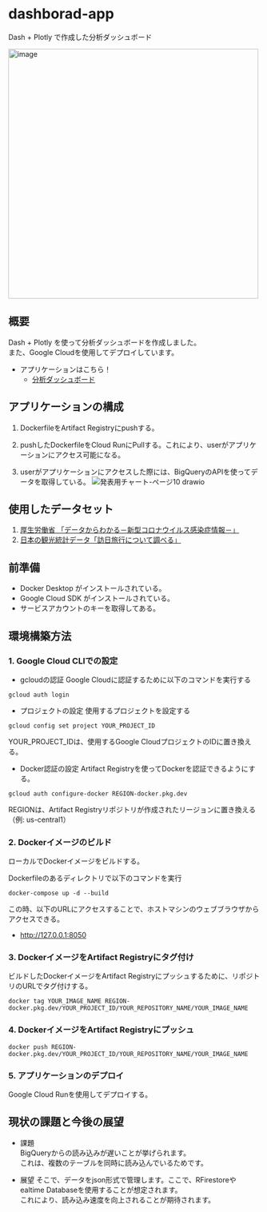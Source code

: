 # dashborad-app

Dash + Plotly で作成した分析ダッシュボード

<img width="500" alt="image" src="https://github.com/user-attachments/assets/9d403877-8cac-4db4-93da-0584067ceb66">


## 概要
Dash + Plotly を使って分析ダッシュボードを作成しました。  
また、Google Cloudを使用してデプロイしています。  

- アプリケーションはこちら！
  - [分析ダッシュボード](https://dash-app-229764408210.asia-northeast1.run.app)

## アプリケーションの構成
1. DockerfileをArtifact Registryにpushする。

2. pushしたDockerfileをCloud RunにPullする。これにより、userがアプリケーションにアクセス可能になる。

3. userがアプリケーションにアクセスした際には、BigQueryのAPIを使ってデータを取得している。
![発表用チャート-ページ10 drawio](https://github.com/user-attachments/assets/3d131109-03c0-4fb5-94b0-f971cc075071)

## 使用したデータセット
1. [厚生労働省 「データからわかる－新型コロナウイルス感染症情報－」](https://covid19.mhlw.go.jp/extensions/public/index.html)
2. [日本の観光統計データ「訪日旅行について調べる」](https://statistics.jnto.go.jp/graph/#graph--inbound--travelers--transition)

## 前準備
- Docker Desktop がインストールされている。
- Google Cloud SDK がインストールされている。
- サービスアカウントのキーを取得してある。

## 環境構築方法

### 1. Google Cloud CLIでの設定
- gcloudの認証
Google Cloudに認証するために以下のコマンドを実行する

```
gcloud auth login
```

- プロジェクトの設定
使用するプロジェクトを設定する

```
gcloud config set project YOUR_PROJECT_ID
```

YOUR_PROJECT_IDは、使用するGoogle CloudプロジェクトのIDに置き換える。

- Docker認証の設定
Artifact Registryを使ってDockerを認証できるようにする。

```
gcloud auth configure-docker REGION-docker.pkg.dev
```

REGIONは、Artifact Registryリポジトリが作成されたリージョンに置き換える（例: us-central1）

### 2. Dockerイメージのビルド
ローカルでDockerイメージをビルドする。

Dockerfileのあるディレクトリで以下のコマンドを実行

```
docker-compose up -d --build
```

この時、以下のURLにアクセスすることで、ホストマシンのウェブブラウザからアクセスできる。

- http://127.0.0.1:8050

### 3. DockerイメージをArtifact Registryにタグ付け
ビルドしたDockerイメージをArtifact Registryにプッシュするために、リポジトリのURLでタグ付けする。

```
docker tag YOUR_IMAGE_NAME REGION-docker.pkg.dev/YOUR_PROJECT_ID/YOUR_REPOSITORY_NAME/YOUR_IMAGE_NAME
```

### 4. DockerイメージをArtifact Registryにプッシュ

```
docker push REGION-docker.pkg.dev/YOUR_PROJECT_ID/YOUR_REPOSITORY_NAME/YOUR_IMAGE_NAME
```

### 5. アプリケーションのデプロイ
Google Cloud Runを使用してデプロイする。

## 現状の課題と今後の展望
- 課題  
BigQueryからの読み込みが遅いことが挙げられます。  
これは、複数のテーブルを同時に読み込んでいるためです。  

- 展望
そこで、データをjson形式で管理します。ここで、RFirestoreやealtime Databaseを使用することが想定されます。  
これにより、読み込み速度を向上されることが期待されます。  

